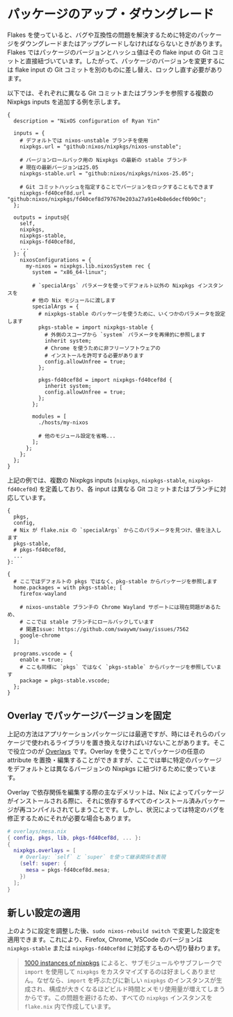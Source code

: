 # パッケージのアップ・ダウングレード

Flakes を使っていると、バグや互換性の問題を解決するために特定のパッケージをダウングレードまたはアップグレードしなければならないときがあります。Flakes ではパッケージのバージョンとハッシュ値はその flake input の Git コミットと直接紐づいています。したがって、パッケージのバージョンを変更するには flake input の Git コミットを別のものに差し替え、ロックし直す必要があります。

以下では、それぞれに異なる Git コミットまたはブランチを参照する複数の Nixpkgs inputs を追加する例を示します。

```nix{8-13,19-20,27-43}
{
  description = "NixOS configuration of Ryan Yin"

  inputs = {
    # デフォルトでは nixos-unstable ブランチを使用
    nixpkgs.url = "github:nixos/nixpkgs/nixos-unstable";

    # バージョンロールバック用の Nixpkgs の最新の stable ブランチ
    # 現在の最新バージョンは25.05
    nixpkgs-stable.url = "github:nixos/nixpkgs/nixos-25.05";

    # Git コミットハッシュを指定することでバージョンをロックすることもできます
    nixpkgs-fd40cef8d.url = "github:nixos/nixpkgs/fd40cef8d797670e203a27a91e4b8e6decf0b90c";
  };

  outputs = inputs@{
    self,
    nixpkgs,
    nixpkgs-stable,
    nixpkgs-fd40cef8d,
    ...
  }: {
    nixosConfigurations = {
      my-nixos = nixpkgs.lib.nixosSystem rec {
        system = "x86_64-linux";

        # `specialArgs` パラメータを使ってデフォルト以外の Nixpkgs インスタンスを
        # 他の Nix モジュールに渡します
        specialArgs = {
          # nixpkgs-stable のパッケージを使うために、いくつかのパラメータを設定します
          pkgs-stable = import nixpkgs-stable {
            # 外側のスコープから `system` パラメータを再帰的に参照します
            inherit system;
            # Chrome を使うために非フリーソフトウェアの
            # インストールを許可する必要があります
            config.allowUnfree = true;
          };

          pkgs-fd40cef8d = import nixpkgs-fd40cef8d {
            inherit system;
            config.allowUnfree = true;
          };
        };

        modules = [
          ./hosts/my-nixos

          # 他のモジュール設定を省略...
        ];
      };
    };
  };
}
```

上記の例では、複数の Nixpkgs inputs (`nixpkgs`, `nixpkgs-stable`, `nixpkgs-fd40cef8d`) を定義しており、各 input は異なる Git コミットまたはブランチに対応しています。

```nix{4-6,12,24}
{
  pkgs,
  config,
  # Nix が flake.nix の `specialArgs` からこのパラメータを見つけ、値を注入します
  pkgs-stable,
  # pkgs-fd40cef8d,
  ...
}:

{
  # ここではデフォルトの pkgs ではなく、pkg-stable からパッケージを参照します
  home.packages = with pkgs-stable; [
    firefox-wayland

    # nixos-unstable ブランチの Chrome Wayland サポートには現在問題があるため、
    # ここでは stable ブランチにロールバックしています
    # 関連Issue: https://github.com/swaywm/sway/issues/7562
    google-chrome
  ];

  programs.vscode = {
    enable = true;
    # ここも同様に `pkgs` ではなく `pkgs-stable` からパッケージを参照しています
    package = pkgs-stable.vscode;
  };
}
```

## Overlay でパッケージバージョンを固定

上記の方法はアプリケーションパッケージには最適ですが、時にはそれらのパッケージで使われるライブラリを置き換えなければいけないことがあります。そこで役立つのが [Overlays](../nixpkgs/overlays.md) です。Overlay を使うことでパッケージの任意の attribute を置換・編集することができますが、ここでは単に特定のパッケージをデフォルトとは異なるバージョンの Nixpkgs に紐づけるために使っています。

Overlay で依存関係を編集する際の主なデメリットは、Nix によってパッケージがインストールされる際に、それに依存するすべてのインストール済みパッケージが再コンパイルされてしまうことです。しかし、状況によっては特定のバグを修正するためにそれが必要な場合もあります。

```nix
# overlays/mesa.nix
{ config, pkgs, lib, pkgs-fd40cef8d, ... }:
{
  nixpkgs.overlays = [
    # Overlay: `self` と `super` を使って継承関係を表現
    (self: super: {
      mesa = pkgs-fd40cef8d.mesa;
    })
  ];
}
```

## 新しい設定の適用

上のように設定を調整した後、`sudo nixos-rebuild switch` で変更した設定を適用できます。これにより、Firefox, Chrome, VSCode のバージョンは `nixpkgs-stable` または `nixpkgs-fd40cef8d` に対応するものへ切り替わります。

> [1000 instances of nixpkgs](https://discourse.nixos.org/t/1000-instances-of-nixpkgs/17347) によると、サブモジュールやサブフレークで `import` を使用して `nixpkgs` をカスタマイズするのは好ましくありません。なぜなら、`import` を呼ぶたびに新しい `nixpkgs` のインスタンスが生成され、構成が大きくなるほどビルド時間とメモリ使用量が増えてしまうからです。この問題を避けるため、すべての `nixpkgs` インスタンスを `flake.nix` 内で作成しています。
